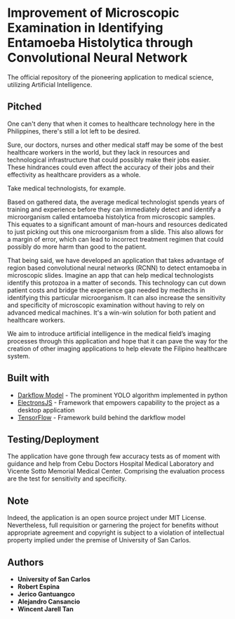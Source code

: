 # Improvement of Microscopic Examination in Identifying Entamoeba Histolytica through Convolutional Neural Network
The official repository of the pioneering application to medical science, utilizing Artificial Intelligence.
## Pitched
One can't deny that when it comes to healthcare technology here in the Philippines, there's still a lot left to be desired.

Sure, our doctors, nurses and other medical staff may be some of the best healthcare workers in the world, but they lack in resources and technological infrastructure that could possibly make their jobs easier. These hindrances could even affect the accuracy of their jobs and their effectivity as healthcare providers as a whole. 

Take medical technologists, for example. 

Based on gathered data, the average medical technologist spends years of training and experience before they can immediately detect and identify a microorganism called entamoeba histolytica from microscopic samples. This equates to a significant amount of man-hours and resources dedicated to just picking out this one microorganism from a slide. This also allows for a margin of error, which can lead to incorrect treatment regimen that could possibly do more harm than good to the patient.

That being said, we have developed an application that takes advantage of region based convolutional neural networks (RCNN) to detect entamoeba in microscopic slides. Imagine an app that can help medical technologists identify this protozoa in a matter of seconds. This technology can cut down patient costs and bridge the experience gap needed by medtechs in identifying this particular microorganism. It can also increase the sensitivity and specificity of microscopic examination without having to rely on advanced medical machines. It's a win-win solution for both patient and healthcare workers.

We aim to introduce artificial intelligence in the medical field’s imaging processes through this application and hope that it can pave the way for the creation of other imaging applications to help elevate the Filipino healthcare system.

## Built with
* [Darkflow Model](https://github.com/thtrieu/darkflow) - The prominent YOLO algorithm implemented in python
* [ElectronsJS](https://electronjs.org/) - Framework that empowers capability to the project as a desktop application
* [TensorFlow](https://www.tensorflow.org/) - Framework build behind the darkflow model

## Testing/Deployment
The application have gone through few accuracy tests as of moment with guidance and help from Cebu Doctors Hospital Medical Laboratory and Vicente Sotto Memorial Medical Center. Comprising the evaluation process are the test for sensitivity and specificity.

## Note
Indeed, the application is an open source project under MIT License. Nevertheless, full requisition or garnering the project for benefits without appropriate agreement and copyright is subject to a violation of intellectual property implied under the premise of University of San Carlos. 

## Authors
* **University of San Carlos**
* **Robert Espina**
* **Jerico Gantuangco**
* **Alejandro Cansancio**
* **Wincent Jarell Tan**


